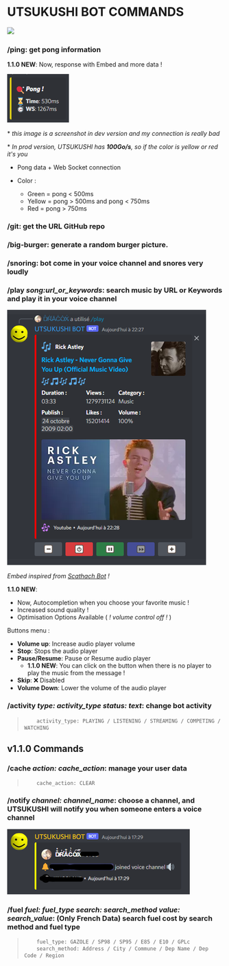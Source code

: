 # UTSUKUSHI BOT COMMANDS

![](https://img.shields.io/badge/Commands-9-success)

### **/ping**: get pong information
**1.1.0 NEW**: Now, response with Embed and more data !

![](.//ping.png)

\* *this image is a screenshot in dev version and my connection is really bad*

\* *In prod version, UTSUKUSHI has **100Go/s**, so if the color is yellow or red it's you*

- Pong data + Web Socket connection

- Color : 
     - Green = pong < 500ms
     - Yellow = pong > 500ms and pong < 750ms
     - Red = pong > 750ms

### **/git**: get the URL GitHub repo
### **/big-burger**: generate a random burger picture.
### **/snoring**: bot come in your voice channel and snores very loudly
### **/play *song:url_or_keywords***: search music by URL or Keywords and play it in your voice channel
![](.//play.png)

*Embed inspired from [Scathach Bot](https://github.com/sinkaroid/scathachhh) !*

**1.1.0 NEW**:  
- Now, Autocompletion when you choose your favorite music !
- Increased sound quality !
- Optimisation Options Available ( *! volume control off !* )

Buttons menu :

- **Volume up**: Increase audio player volume
- **Stop**: Stops the audio player
- **Pause/Resume**: Pause or Resume audio player
     - **1.1.0 NEW**: You can click on the button when there is no player to play the music from the message !
- **Skip**: ❌ Disabled
- **Volume Down**: Lower the volume of the audio player

### **/activity *type: activity_type* *status: text***: change bot activity
>         activity_type: PLAYING / LISTENING / STREAMING / COMPETING / WATCHING

## v1.1.0 Commands

### **/cache *action: cache_action***: manage your user data
>         cache_action: CLEAR

### **/notify *channel: channel_name***: choose a channel, and UTSUKUSHI will notify you when someone enters a voice channel
![](./notify.png)

### **/fuel *fuel: fuel_type search: search_method value: search_value***: (Only French Data) search fuel cost by search method and fuel type
>         fuel_type: GAZOLE / SP98 / SP95 / E85 / E10 / GPLc
>         search_method: Address / City / Commune / Dep Name / Dep Code / Region
